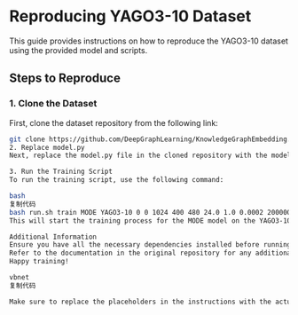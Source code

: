 # Reproducing YAGO3-10 Dataset

This guide provides instructions on how to reproduce the YAGO3-10 dataset using the provided model and scripts.

## Steps to Reproduce

### 1. Clone the Dataset

First, clone the dataset repository from the following link:

```bash
git clone https://github.com/DeepGraphLearning/KnowledgeGraphEmbedding.git
2. Replace model.py
Next, replace the model.py file in the cloned repository with the model.py file provided in the supplementary materials.

3. Run the Training Script
To run the training script, use the following command:

bash
复制代码
bash run.sh train MODE YAGO3-10 0 0 1024 400 480 24.0 1.0 0.0002 200000 4
This will start the training process for the MODE model on the YAGO3-10 dataset.

Additional Information
Ensure you have all the necessary dependencies installed before running the script.
Refer to the documentation in the original repository for any additional setup or configuration details.
Happy training!

vbnet
复制代码

Make sure to replace the placeholders in the instructions with the actual paths or d
